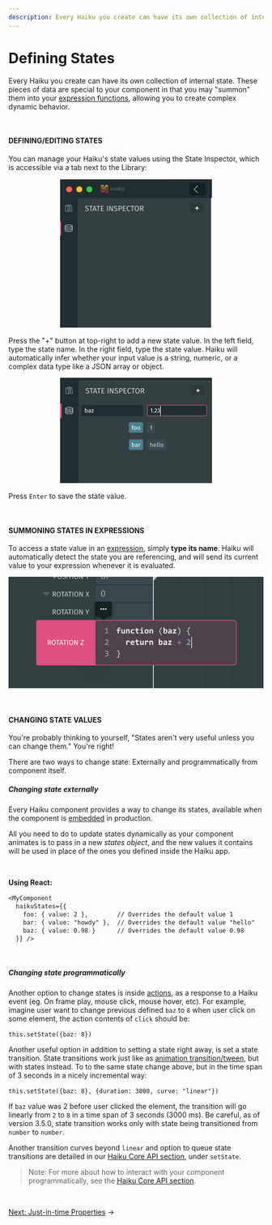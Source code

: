 ```yaml
---
description: Every Haiku you create can have its own collection of internal state. These pieces of data are special to your component in that you may summon them into your expression functions, allowing you to create complex dynamic behavior.
---
```


# Defining States

Every Haiku you create can have its own collection of internal state. These pieces of data are special to your component in that you may "summon" them into your [expression functions](/using-haiku/writing-expressions.md), allowing you to create complex dynamic behavior.

<br>

#### DEFINING/EDITING STATES

You can manage your Haiku's state values using the State Inspector, which is accessible via a tab next to the Library:

<div style="width: 300px; margin: 0 auto;">
  <img src="/assets/states-ui-empty.png"/>
</div>

Press the "+" button at top-right to add a new state value. In the left field, type the state name. In the right field, type the state value. Haiku will automatically infer whether your input value is a string, numeric, or a complex data type like a JSON array or object.

<div style="width: 300px; margin: 0 auto;">
  <img src="/assets/states-ui.png"/>
</div>

Press `Enter` to save the state value.

<br>

#### SUMMONING STATES IN EXPRESSIONS

To access a state value in an [expression](/using-haiku/writing-expressions.md), simply **type its name**. Haiku will automatically detect the state you are referencing, and will send its current value to your expression whenever it is evaluated.

![](/assets/expr-multiline-ui-0.png)

<br>

#### CHANGING STATE VALUES

You're probably thinking to yourself, "States aren't very useful unless you can change them." You're right! 

There are two ways to change state: Externally and programmatically from component itself. 


##### Changing state externally


Every Haiku component provides a way to change its states, available when the component is [embedded](/embedding-and-using-haiku/publishing-and-embedding.md) in production.

All you need to do to update states dynamically as your component animates is to pass in a new _states object_, and the new values it contains will be used in place of the ones you defined inside the Haiku app.

<br>

**Using React:**

```
<MyComponent
  haikuStates={{
    foo: { value: 2 },        // Overrides the default value 1
    bar: { value: "howdy" },  // Overrides the default value "hello"
    baz: { value: 0.98 }      // Overrides the default value 0.98
  }} />
```
<br>

##### Changing state programmatically

Another option to change states is inside [actions](/using-haiku/actions.md), as a response to a Haiku event (eg. On frame play, mouse click, mouse hover, etc). For example, imagine user want to change previous defined `baz` to `8` when user click on some element, the action contents of `click` should be:

```
this.setState({baz: 8})

```

Another useful option in addition to setting a state right away, is set a state transition. State transitions work just like as [animation transition/tween](/using-haiku/creating-an-animation.html), but with states instead. To to the same state change above, but in the time span of 3 seconds in a nicely incremental way:

```
this.setState({baz: 8}, {duration: 3000, curve: "linear"})
```

If `baz` value was 2 before user clicked the element, the transition will go linearly from `2` to `8` in a time span of 3 seconds (3000 ms). Be careful, as of version 3.5.0, state transition works only with state being transitioned from `number` to `number`.


Another transition curves beyond `linear` and option to queue state transitions are detailed in our  [Haiku Core API section](/embedding-and-using-haiku/haiku-core-api.md), under `setState`.



> Note: For more about how to interact with your component programmatically, see the [Haiku Core API section](/embedding-and-using-haiku/haiku-core-api.md).

<br>

[Next: Just-in-time Properties](/using-haiku/just-in-time-properties.md) &rarr;
